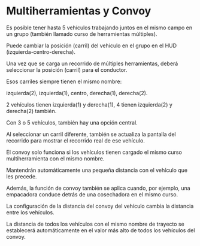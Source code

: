 # Multiherramientas y Convoy

  
  
Es posible tener hasta 5 vehículos trabajando juntos en el mismo campo en un grupo (también llamado curso de herramientas múltiples).  
  
Puede cambiar la posición (carril) del vehículo en el grupo en el HUD (izquierda-centro-derecha).  
  


  
  
Una vez que se carga un recorrido de múltiples herramientas, deberá seleccionar la posición (carril) para el conductor.  
  
Esos carriles siempre tienen el mismo nombre:  
  
izquierda(2), izquierda(1), centro, derecha(1), derecha(2).  
  
2 vehículos tienen izquierda(1) y derecha(1), 4 tienen izquierda(2) y derecha(2) también.  
  
Con 3 o 5 vehículos, también hay una opción central.  
  
Al seleccionar un carril diferente, también se actualiza la pantalla del recorrido para mostrar el recorrido real de ese vehículo.  
  


  
  
El convoy solo funciona si los vehículos tienen cargado el mismo curso multiherramienta con el mismo nombre.  
  
Mantendrán automáticamente una pequeña distancia con el vehículo que les precede.  
  
Además, la función de convoy también se aplica cuando, por ejemplo, una empacadora conduce detrás de una cosechadora en el mismo curso.  
  


  
  
La configuración de la distancia del convoy del vehículo cambia la distancia entre los vehículos.  
  
La distancia de todos los vehículos con el mismo nombre de trayecto se establecerá automáticamente en el valor más alto de todos los vehículos del convoy.  
  


